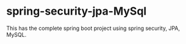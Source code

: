 # spring-security-jpa-MySql
This has the complete spring boot project using spring security, JPA, MySQL.
